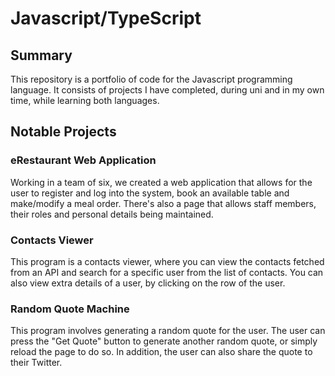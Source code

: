 # Javascript/TypeScript
## Summary
This repository is a portfolio of code for the Javascript programming language. It consists of projects I have completed, during uni and in my own time, while learning both languages.

## Notable Projects
### eRestaurant Web Application
Working in a team of six, we created a web application that allows for the user to register and log into the system, book an available table and make/modify a meal order. There's also a page that allows staff members, their roles and personal details being maintained.

### Contacts Viewer
This program is a contacts viewer, where you can view the contacts fetched from an API and search for a specific user from the list of contacts. You can also view extra details of a user, by clicking on the row of the user.

### Random Quote Machine
This program involves generating a random quote for the user. The user can press the "Get Quote" button to generate another random quote, or simply reload the page to do so. In addition, the user can also share the quote to their Twitter.
